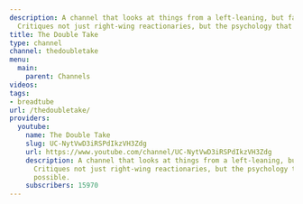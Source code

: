 ```yaml
---
description: A channel that looks at things from a left-leaning, but fair perspective.
  Critiques not just right-wing reactionaries, but the psychology that makes it possible.
title: The Double Take
type: channel
channel: thedoubletake
menu:
  main:
    parent: Channels
videos:
tags:
- breadtube
url: /thedoubletake/
providers:
  youtube:
    name: The Double Take
    slug: UC-NytVwD3iRSPdIkzVH3Zdg
    url: https://www.youtube.com/channel/UC-NytVwD3iRSPdIkzVH3Zdg
    description: A channel that looks at things from a left-leaning, but fair perspective.
      Critiques not just right-wing reactionaries, but the psychology that makes it
      possible.
    subscribers: 15970
---
```


